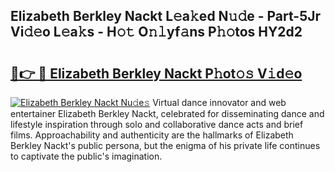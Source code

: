 ## Elizabeth Berkley Nackt L𝚎a𝚔ed N𝚞𝚍e - Part-5Jr Vi𝚍𝚎o L𝚎a𝚔s - H𝚘𝚝 O𝚗𝚕yf𝚊ns P𝚑𝚘tos HY2d2

# <h2><a href="http://kf273bi.oniu.top/?m=Elizabeth+Berkley+Nackt">🔗👉 🔴 Elizabeth Berkley Nackt P𝚑ot𝚘𝚜 V𝚒d𝚎o</a></h2>

[![Elizabeth Berkley Nackt Nu𝚍e𝚜](https://i.imgur.com/0qMVB7G.gif)](http://kf273bi.oniu.top/?m=Elizabeth+Berkley+Nackt)
Virtual dance innovator and web entertainer Elizabeth Berkley Nackt, celebrated for disseminating dance and lifestyle inspiration through solo and collaborative dance acts and brief films. Approachability and authenticity are the hallmarks of Elizabeth Berkley Nackt's public persona, but the enigma of his private life continues to captivate the public's imagination.  
